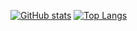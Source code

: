 [![GitHub stats](https://github-readme-stats-phi-eight-41.vercel.app/api?username=storst1&theme=aura&include_all_commits=true&number_format=long&line_height=75&custom_title=Stats&rank_icon=percentile&show_icons=true&hide=issues&hide_rank=true)](https://github.com/storst1/github-readme-stats) 
[![Top Langs](https://github-readme-stats-phi-eight-41.vercel.app/api/top-langs/?username=storst1&theme=aura&show_icons=true&layout=pie&langs_count=12&hide=Makefile,Dockerfile&size_weight=0.5&count_weight=0.5)](https://github.com/storst1/github-readme-stats) </br>
